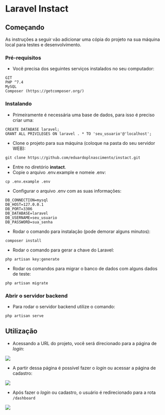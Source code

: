 # Laravel Instact

## Começando

As instruções a seguir vão adicionar uma cópia do projeto na sua máquina local para testes e desenvolvimento.

### Pré-requisitos

- Você precisa dos seguintes serviços instalados no seu computador:

```
GIT
PHP ^7.4
MySQL
Composer (https://getcomposer.org/)
```

### Instalando

- Primeiramente é necessária uma base de dados, para isso é preciso criar uma:

```
CREATE DATABASE laravel;
GRANT ALL PRIVILEGES ON laravel . * TO 'seu_usuario'@'localhost';
```

- Clone o projeto para sua máquina (coloque na pasta do seu servidor WEB):

```
git clone https://github.com/eduardoplnascimento/instact.git
```

- Entre no diretório **instact**.
- Copie o arquivo .env.example e nomeie .env:

```
cp .env.example .env
```

- Configurar o arquivo .env com as suas informações:

```
DB_CONNECTION=mysql
DB_HOST=127.0.0.1
DB_PORT=3306
DB_DATABASE=laravel
DB_USERNAME=seu_usuario
DB_PASSWORD=sua_senha
```

- Rodar o comando para instalação (pode demorar alguns minutos):

```
composer install
```

- Rodar o comando para gerar a chave do Laravel:

```
php artisan key:generate
```

- Rodar os comandos para migrar o banco de dados com alguns dados de teste:

```
php artisan migrate
```

### Abrir o servidor backend

- Para rodar o servidor backend utilize o comando:

```
php artisan serve
```

## Utilização

- Acessando a URL do projeto, você será direcionado para a página de *login*:

![](https://i.imgur.com/4J8OCmp.png)

- A partir dessa página é possível fazer o *login* ou acessar a página de cadastro:

![](https://i.imgur.com/yOT5r1Y.png)

- Após fazer o *login* ou cadastro, o usuário é redirecionado para a rota ```/dashboard```

![](https://i.imgur.com/GQRXUXw.png)